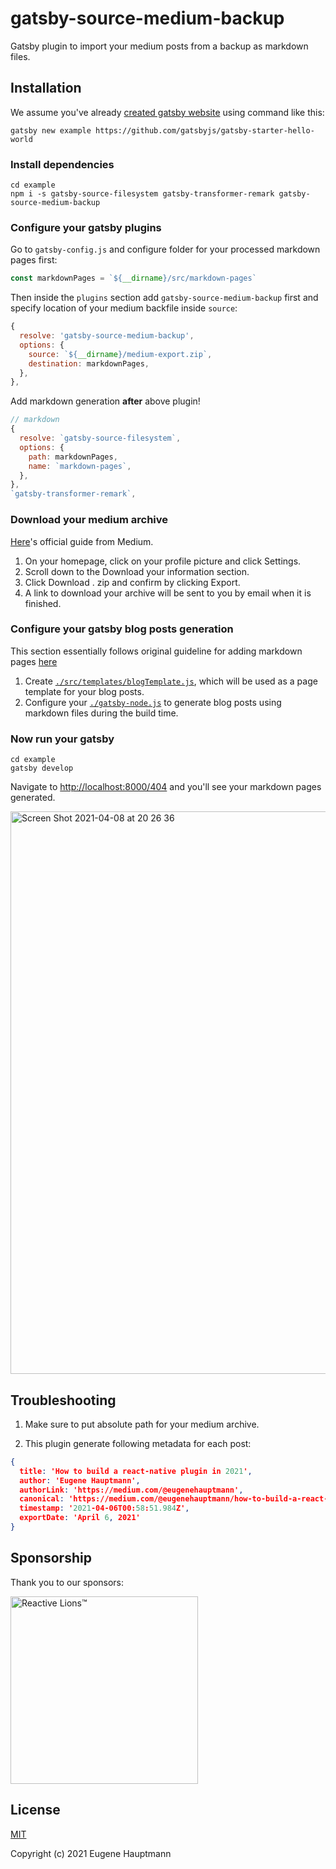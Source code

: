 # gatsby-source-medium-backup

Gatsby plugin to import your medium posts from a backup as markdown files.

## Installation

We assume you've already [created gatsby website](https://www.gatsbyjs.com/docs/tutorial/part-zero/#create-a-gatsby-site) using command like this:

```shell
gatsby new example https://github.com/gatsbyjs/gatsby-starter-hello-world
```

### Install dependencies

```shell
cd example
npm i -s gatsby-source-filesystem gatsby-transformer-remark gatsby-source-medium-backup
```

### Configure your gatsby plugins

Go to `gatsby-config.js` and configure folder for your processed markdown pages first:

```javascript
const markdownPages = `${__dirname}/src/markdown-pages`
```

Then inside the `plugins` section add `gatsby-source-medium-backup` first and specify location of  your medium backfile inside `source`:

```javascript
{
  resolve: 'gatsby-source-medium-backup',
  options: {
    source: `${__dirname}/medium-export.zip`,
    destination: markdownPages,
  },
},
```

Add markdown generation **after** above plugin!

```javascript
// markdown
{
  resolve: `gatsby-source-filesystem`,
  options: {
    path: markdownPages,
    name: `markdown-pages`,
  },
},
`gatsby-transformer-remark`,
```

### Download your medium archive

[Here](https://help.medium.com/hc/en-us/articles/115004745787-Download-your-information)'s official guide from Medium.

1. On your homepage, click on your profile picture and click Settings.
2. Scroll down to the Download your information section.
3. Click Download . zip and confirm by clicking Export.
4. A link to download your archive will be sent to you by email when it is finished.

### Configure your gatsby blog posts generation

This section essentially follows original guideline for adding markdown pages [here](https://www.gatsbyjs.com/docs/how-to/routing/adding-markdown-pages/)

1. Create [`./src/templates/blogTemplate.js`](./src/templates/blogTemplate.js), which will be used as a page template for your blog posts.
2. Configure your [`./gatsby-node.js`](./gatsby-node.js) to generate blog posts using markdown files during the build time.

### Now run your gatsby

```shell
cd example
gatsby develop
```

Navigate to [http://localhost:8000/404](http://localhost:8000/404) and you'll see your markdown pages generated.

<img width="900" alt="Screen Shot 2021-04-08 at 20 26 36" src="https://user-images.githubusercontent.com/1857263/114124179-b8f62980-98a8-11eb-890c-94feb7eeedcf.png">


## Troubleshooting

1. Make sure to put absolute path for your medium archive.

2. This plugin generate following metadata for each post:

```json
{
  title: 'How to build a react-native plugin in 2021',
  author: 'Eugene Hauptmann',
  authorLink: 'https://medium.com/@eugenehauptmann',
  canonical: 'https://medium.com/@eugenehauptmann/how-to-build-a-react-native-plugin-in-2021-60704edc0c28',
  timestamp: '2021-04-06T00:58:51.984Z',
  exportDate: 'April 6, 2021'
}
```

## Sponsorship

Thank you to our sponsors:

[<img width="300px" src="https://user-images.githubusercontent.com/1857263/114124204-c4e1eb80-98a8-11eb-80ab-64683c24bbc5.png" alt="Reactive Lions™">](https://www.reactivelions.com)

## License

[MIT](./LICENSE)

Copyright (c) 2021 Eugene Hauptmann
